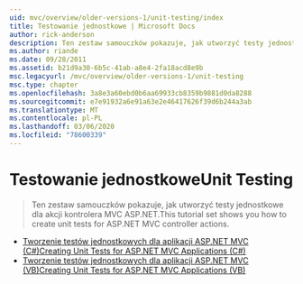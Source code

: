 ```yaml
---
uid: mvc/overview/older-versions-1/unit-testing/index
title: Testowanie jednostkowe | Microsoft Docs
author: rick-anderson
description: Ten zestaw samouczków pokazuje, jak utworzyć testy jednostkowe dla akcji kontrolera MVC ASP.NET.
ms.author: riande
ms.date: 09/28/2011
ms.assetid: b21d9a30-6b5c-41ab-a8e4-2fa18acd8e9b
msc.legacyurl: /mvc/overview/older-versions-1/unit-testing
msc.type: chapter
ms.openlocfilehash: 3a8e3a60ebd0b6aa69933cb8359b9881d0da8288
ms.sourcegitcommit: e7e91932a6e91a63e2e46417626f39d6b244a3ab
ms.translationtype: MT
ms.contentlocale: pl-PL
ms.lasthandoff: 03/06/2020
ms.locfileid: "78600339"
---
```

# <a name="unit-testing"></a><span data-ttu-id="76098-103">Testowanie jednostkowe</span><span class="sxs-lookup"><span data-stu-id="76098-103">Unit Testing</span></span>

> <span data-ttu-id="76098-104">Ten zestaw samouczków pokazuje, jak utworzyć testy jednostkowe dla akcji kontrolera MVC ASP.NET.</span><span class="sxs-lookup"><span data-stu-id="76098-104">This tutorial set shows you how to create unit tests for ASP.NET MVC controller actions.</span></span>

- [<span data-ttu-id="76098-105">Tworzenie testów jednostkowych dla aplikacji ASP.NET MVC (C#)</span><span class="sxs-lookup"><span data-stu-id="76098-105">Creating Unit Tests for ASP.NET MVC Applications (C#)</span></span>](creating-unit-tests-for-asp-net-mvc-applications-cs.md)
- [<span data-ttu-id="76098-106">Tworzenie testów jednostkowych dla aplikacji ASP.NET MVC (VB)</span><span class="sxs-lookup"><span data-stu-id="76098-106">Creating Unit Tests for ASP.NET MVC Applications (VB)</span></span>](creating-unit-tests-for-asp-net-mvc-applications-vb.md)
